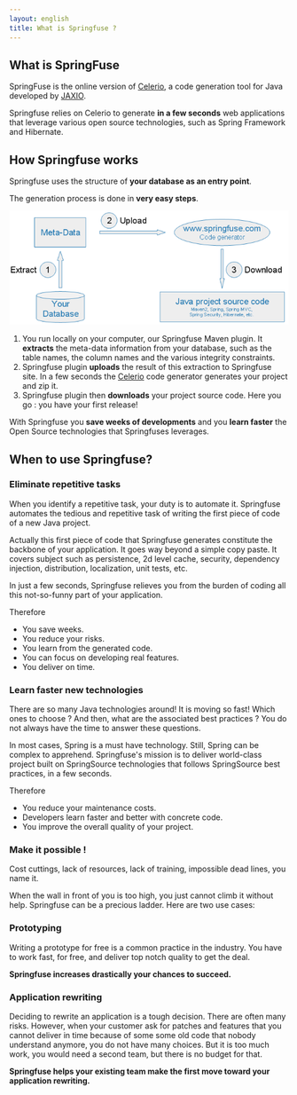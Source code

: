 ```yaml
---
layout: english
title: What is Springfuse ? 
---
```


## What is SpringFuse

SpringFuse is the online version of <a href="http://www.jaxio.com/en/celerio.html">Celerio</a>, a code generation tool for Java developed by <a href="http://www.jaxio.com/en/">JAXIO</a>.

Springfuse relies on Celerio to generate __in a few seconds__ web applications that leverage various open source technologies, such as Spring Framework and Hibernate.

## How Springfuse works

Springfuse uses the structure of __your database as an entry point__.

The generation process is done in <b>very easy steps</b>.

<img src="/images/springfuse/how-springfuse-works.png"/>

1. You run locally on your computer, our Springfuse Maven plugin. 
  It <strong>extracts</strong> the meta-data information from your database,
  such as the table names, the column names and the various integrity constraints.
2. Springfuse plugin <strong>uploads</strong> the result of this extraction to Springfuse site. 
  In a few seconds the <a href="http://www.jaxio.com/en/celerio.html" target="_new">Celerio</a> code generator generates your project and zip it.
3. Springfuse plugin then <strong>downloads</strong> your project source code. 
  Here you go : you have your first release!


With Springfuse you <strong>save weeks of developments</strong> and you <strong>learn
faster</strong> the Open Source technologies that Springfuses leverages.


## When to use Springfuse?
### Eliminate repetitive tasks

When you identify a repetitive task, your duty is to automate it.
Springfuse automates the tedious and repetitive task of writing the first piece of code of a new Java project.

Actually this first piece of code that Springfuse generates constitute the backbone of your application. It goes way beyond a simple copy paste.
It covers subject such as persistence, 2d level cache, security, dependency injection, distribution, localization, unit tests, etc.

In just a few seconds, Springfuse relieves you from the burden of coding all this not-so-funny part of your application.

Therefore

* You save weeks.
* You reduce your risks.
* You learn from the generated code.
* You can focus on developing real features.
* You deliver on time.

### Learn faster new technologies

There are so many Java technologies around! It is moving so fast!
Which ones to choose ? And then, what are the associated best practices ?
You do not always have the time to answer these questions.

In most cases, Spring is a must have technology. 
Still, Spring can be complex to apprehend.
Springfuse's mission is to deliver world-class project built on SpringSource technologies that follows SpringSource best practices, in a few seconds.

Therefore

* You reduce your maintenance costs.
* Developers learn faster and better with concrete code.
* You improve the overall quality of your project.

### Make it possible !

Cost cuttings, lack of resources, lack of training, impossible dead lines, you name it.

When the wall in front of you is too high, you just cannot climb it without help.
Springfuse can be a precious ladder. Here are two use cases:


### Prototyping

Writing a prototype for free is a common practice in the industry.
You have to work fast, for free, and deliver top notch quality to get the deal.


__Springfuse increases drastically your chances to succeed.__


### Application rewriting

Deciding to rewrite an application is a tough decision. 
There are often many risks.
However, when your customer ask for patches and features that you cannot deliver in time because of some some old code that nobody understand anymore, you do not have many choices. 
But it is too much work, you would need a second team, but there is no budget for that.


__Springfuse helps your existing team make the first move toward your application rewriting.__
